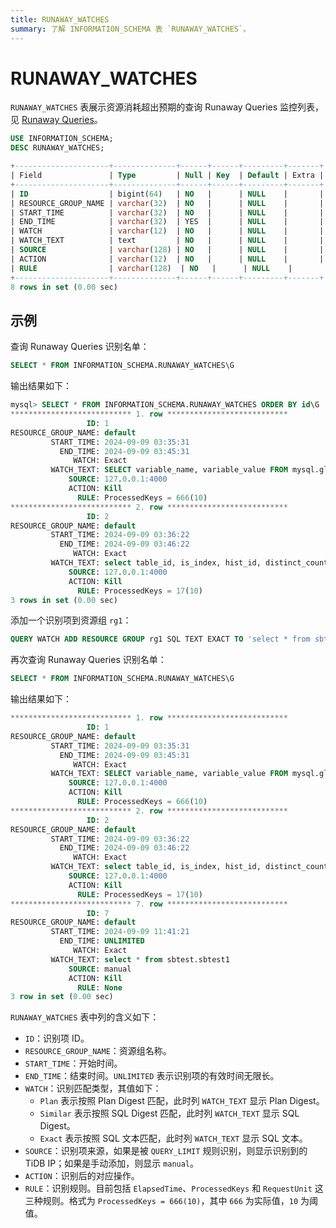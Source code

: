 ```yaml
---
title: RUNAWAY_WATCHES
summary: 了解 INFORMATION_SCHEMA 表 `RUNAWAY_WATCHES`。
---
```


# RUNAWAY_WATCHES

`RUNAWAY_WATCHES` 表展示资源消耗超出预期的查询 Runaway Queries 监控列表，见 [Runaway Queries](/tidb-resource-control.md#管理资源消耗超出预期的查询-runaway-queries)。

```sql
USE INFORMATION_SCHEMA;
DESC RUNAWAY_WATCHES;
```

```sql
+---------------------+--------------+------+------+---------+-------+
| Field               | Type         | Null | Key  | Default | Extra |
+---------------------+--------------+------+------+---------+-------+
| ID                  | bigint(64)   | NO   |      | NULL    |       |
| RESOURCE_GROUP_NAME | varchar(32)  | NO   |      | NULL    |       |
| START_TIME          | varchar(32)  | NO   |      | NULL    |       |
| END_TIME            | varchar(32)  | YES  |      | NULL    |       |
| WATCH               | varchar(12)  | NO   |      | NULL    |       |
| WATCH_TEXT          | text         | NO   |      | NULL    |       |
| SOURCE              | varchar(128) | NO   |      | NULL    |       |
| ACTION              | varchar(12)  | NO   |      | NULL    |       |
| RULE                | varchar(128)  | NO   |      | NULL    |       |
+---------------------+--------------+------+------+---------+-------+
8 rows in set (0.00 sec)
```

## 示例

查询 Runaway Queries 识别名单：

```sql
SELECT * FROM INFORMATION_SCHEMA.RUNAWAY_WATCHES\G
```

输出结果如下：

```sql
mysql> SELECT * FROM INFORMATION_SCHEMA.RUNAWAY_WATCHES ORDER BY id\G
*************************** 1. row ***************************
                 ID: 1
RESOURCE_GROUP_NAME: default
         START_TIME: 2024-09-09 03:35:31
           END_TIME: 2024-09-09 03:45:31
              WATCH: Exact
         WATCH_TEXT: SELECT variable_name, variable_value FROM mysql.global_variables
             SOURCE: 127.0.0.1:4000
             ACTION: Kill
               RULE: ProcessedKeys = 666(10)
*************************** 2. row ***************************
                 ID: 2
RESOURCE_GROUP_NAME: default
         START_TIME: 2024-09-09 03:36:22
           END_TIME: 2024-09-09 03:46:22
              WATCH: Exact
         WATCH_TEXT: select table_id, is_index, hist_id, distinct_count, version, null_count, tot_col_size, stats_ver, flag, correlation, last_analyze_pos from mysql.stats_histograms where table_id = 124
             SOURCE: 127.0.0.1:4000
             ACTION: Kill
               RULE: ProcessedKeys = 17(10)
3 rows in set (0.00 sec)
```

添加一个识别项到资源组 `rg1`：

```sql
QUERY WATCH ADD RESOURCE GROUP rg1 SQL TEXT EXACT TO 'select * from sbtest.sbtest1';
```

再次查询 Runaway Queries 识别名单：

```sql
SELECT * FROM INFORMATION_SCHEMA.RUNAWAY_WATCHES\G
```

输出结果如下：

```sql
*************************** 1. row ***************************
                 ID: 1
RESOURCE_GROUP_NAME: default
         START_TIME: 2024-09-09 03:35:31
           END_TIME: 2024-09-09 03:45:31
              WATCH: Exact
         WATCH_TEXT: SELECT variable_name, variable_value FROM mysql.global_variables
             SOURCE: 127.0.0.1:4000
             ACTION: Kill
               RULE: ProcessedKeys = 666(10)
*************************** 2. row ***************************
                 ID: 2
RESOURCE_GROUP_NAME: default
         START_TIME: 2024-09-09 03:36:22
           END_TIME: 2024-09-09 03:46:22
              WATCH: Exact
         WATCH_TEXT: select table_id, is_index, hist_id, distinct_count, version, null_count, tot_col_size, stats_ver, flag, correlation, last_analyze_pos from mysql.stats_histograms where table_id = 124
             SOURCE: 127.0.0.1:4000
             ACTION: Kill
               RULE: ProcessedKeys = 17(10)
*************************** 7. row ***************************
                 ID: 7
RESOURCE_GROUP_NAME: default
         START_TIME: 2024-09-09 11:41:21
           END_TIME: UNLIMITED
              WATCH: Exact
         WATCH_TEXT: select * from sbtest.sbtest1
             SOURCE: manual
             ACTION: Kill
               RULE: None
3 row in set (0.00 sec)
```

`RUNAWAY_WATCHES` 表中列的含义如下：

* `ID`：识别项 ID。
* `RESOURCE_GROUP_NAME`：资源组名称。
* `START_TIME`：开始时间。
* `END_TIME`：结束时间。`UNLIMITED` 表示识别项的有效时间无限长。
* `WATCH`：识别匹配类型，其值如下：
    - `Plan` 表示按照 Plan Digest 匹配，此时列 `WATCH_TEXT` 显示 Plan Digest。
    - `Similar` 表示按照 SQL Digest 匹配，此时列 `WATCH_TEXT` 显示 SQL Digest。
    - `Exact` 表示按照 SQL 文本匹配，此时列 `WATCH_TEXT` 显示 SQL 文本。
* `SOURCE`：识别项来源，如果是被 `QUERY_LIMIT` 规则识别，则显示识别到的 TiDB IP；如果是手动添加，则显示 `manual`。
* `ACTION`：识别后的对应操作。
* `RULE`：识别规则。目前包括 `ElapsedTime`、`ProcessedKeys` 和 `RequestUnit` 这三种规则。格式为 `ProcessedKeys = 666(10)`，其中 `666` 为实际值，`10` 为阈值。
